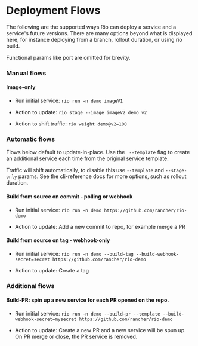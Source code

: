 # Deployment Flows

The following are the supported ways Rio can deploy a service and a service's future versions.
There are many options beyond what is displayed here, for instance deploying from a branch, rollout duration, or using rio build.

Functional params like port are omitted for brevity.

### Manual flows

#### Image-only

- Run initial service: `rio run -n demo imageV1`

- Action to update: `rio stage --image imageV2 demo v2`

- Action to shift traffic: `rio weight demo@v2=100`

### Automatic flows

Flows below default to update-in-place. Use the ` --template` flag to create an additional service each time from the original service template.

Traffic will shift automatically, to disable this use `--template` and `--stage-only` params. See the cli-reference docs for more options, such as rollout duration.

#### Build from source on commit - polling or webhook

- Run initial service: `rio run -n demo https://github.com/rancher/rio-demo`

- Action to update: Add a new commit to repo, for example merge a PR

#### Build from source on tag - webhook-only

- Run initial service: `rio run -n demo --build-tag --build-webhook-secret=secret https://github.com/rancher/rio-demo`

- Action to update: Create a tag

### Additional flows

#### Build-PR: spin up a new service for each PR opened on the repo.

- Run initial service: `rio run -n demo --build-pr --template --build-webhook-secret=mysecret https://github.com/rancher/rio-demo`

- Action to update: Create a new PR and a new service will be spun up. On PR merge or close, the PR service is removed.
